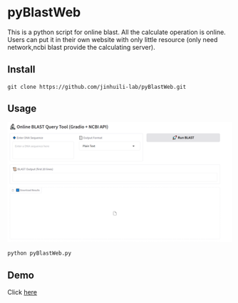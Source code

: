 # pyBlastWeb
This is a python script for online blast. All the calculate operation is online. Users can put it in their own website with only little resource (only need network,ncbi blast provide the calculating server). 
## Install
```
git clone https://github.com/jinhuili-lab/pyBlastWeb.git
```
## Usage
![aa](https://raw.githubusercontent.com/jinhuili-lab/personal_image_bed/master/img2025/202502201650195.png)
```
python pyBlastWeb.py
```

## Demo
Click [here](https://vercel.com/jinhuili-labs-projects/blastn2dotplot)
